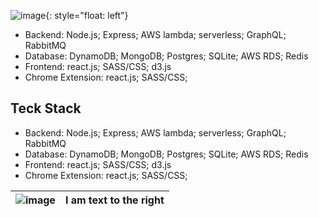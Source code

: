 ![image](https://www.zhifure.com/upload/images/2018/4/2617569410.jpg){: style="float: left"}
- Backend: Node.js; Express; AWS lambda; serverless; GraphQL; RabbitMQ
- Database: DynamoDB; MongoDB; Postgres; SQLite; AWS RDS; Redis
- Frontend: react.js; SASS/CSS; d3.js
- Chrome Extension: react.js; SASS/CSS;



## Teck Stack

- Backend: Node.js; Express; AWS lambda; serverless; GraphQL; RabbitMQ
- Database: DynamoDB; MongoDB; Postgres; SQLite; AWS RDS; Redis
- Frontend: react.js; SASS/CSS; d3.js
- Chrome Extension: react.js; SASS/CSS;


|  ![image](https://www.zhifure.com/upload/images/2018/4/2617569410.jpg)  | I am text to the right |
|---|---|

